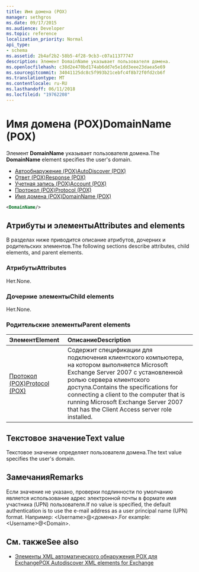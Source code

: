 ```yaml
---
title: Имя домена (POX)
manager: sethgros
ms.date: 09/17/2015
ms.audience: Developer
ms.topic: reference
localization_priority: Normal
api_type:
- schema
ms.assetid: 2b4af2b2-58b5-4f28-9cb3-c07a11377747
description: Элемент DomainName указывает пользователя домена.
ms.openlocfilehash: c38d2e470bd174ab6dd7e5e1dd3eee23daea5e69
ms.sourcegitcommit: 34041125dc8c5f993b21cebfc4f8b72f0fd2cb6f
ms.translationtype: MT
ms.contentlocale: ru-RU
ms.lasthandoff: 06/11/2018
ms.locfileid: "19762208"
---
```

# <a name="domainname-pox"></a><span data-ttu-id="e4cd7-103">Имя домена (POX)</span><span class="sxs-lookup"><span data-stu-id="e4cd7-103">DomainName (POX)</span></span>

<span data-ttu-id="e4cd7-104">Элемент **DomainName** указывает пользователя домена.</span><span class="sxs-lookup"><span data-stu-id="e4cd7-104">The **DomainName** element specifies the user's domain.</span></span> 
  
- [<span data-ttu-id="e4cd7-105">Автообнаружение (POX)</span><span class="sxs-lookup"><span data-stu-id="e4cd7-105">AutoDiscover (POX)</span></span>](autodiscover-pox.md)  
- [<span data-ttu-id="e4cd7-106">Ответ (POX)</span><span class="sxs-lookup"><span data-stu-id="e4cd7-106">Response (POX)</span></span>](response-pox.md)  
- [<span data-ttu-id="e4cd7-107">Учетная запись (POX)</span><span class="sxs-lookup"><span data-stu-id="e4cd7-107">Account (POX)</span></span>](account-pox.md) 
- [<span data-ttu-id="e4cd7-108">Протокол (POX)</span><span class="sxs-lookup"><span data-stu-id="e4cd7-108">Protocol (POX)</span></span>](protocol-pox.md) 
- [<span data-ttu-id="e4cd7-109">Имя домена (POX)</span><span class="sxs-lookup"><span data-stu-id="e4cd7-109">DomainName (POX)</span></span>](domainname-pox.md)
  
```xml
<DomainName/>
```

## <a name="attributes-and-elements"></a><span data-ttu-id="e4cd7-110">Атрибуты и элементы</span><span class="sxs-lookup"><span data-stu-id="e4cd7-110">Attributes and elements</span></span>

<span data-ttu-id="e4cd7-111">В разделах ниже приводится описание атрибутов, дочерних и родительских элементов.</span><span class="sxs-lookup"><span data-stu-id="e4cd7-111">The following sections describe attributes, child elements, and parent elements.</span></span>
  
### <a name="attributes"></a><span data-ttu-id="e4cd7-112">Атрибуты</span><span class="sxs-lookup"><span data-stu-id="e4cd7-112">Attributes</span></span>

<span data-ttu-id="e4cd7-113">Нет.</span><span class="sxs-lookup"><span data-stu-id="e4cd7-113">None.</span></span>
  
### <a name="child-elements"></a><span data-ttu-id="e4cd7-114">Дочерние элементы</span><span class="sxs-lookup"><span data-stu-id="e4cd7-114">Child elements</span></span>

<span data-ttu-id="e4cd7-115">Нет.</span><span class="sxs-lookup"><span data-stu-id="e4cd7-115">None.</span></span>
  
### <a name="parent-elements"></a><span data-ttu-id="e4cd7-116">Родительские элементы</span><span class="sxs-lookup"><span data-stu-id="e4cd7-116">Parent elements</span></span>

|<span data-ttu-id="e4cd7-117">**Элемент**</span><span class="sxs-lookup"><span data-stu-id="e4cd7-117">**Element**</span></span>|<span data-ttu-id="e4cd7-118">**Описание**</span><span class="sxs-lookup"><span data-stu-id="e4cd7-118">**Description**</span></span>|
|:-----|:-----|
|[<span data-ttu-id="e4cd7-119">Протокол (POX)</span><span class="sxs-lookup"><span data-stu-id="e4cd7-119">Protocol (POX)</span></span>](protocol-pox.md) <br/> |<span data-ttu-id="e4cd7-120">Содержит спецификации для подключения клиентского компьютера, на котором выполняется Microsoft Exchange Server 2007 с установленной ролью сервера клиентского доступа.</span><span class="sxs-lookup"><span data-stu-id="e4cd7-120">Contains the specifications for connecting a client to the computer that is running Microsoft Exchange Server 2007 that has the Client Access server role installed.</span></span>  <br/> |
   
## <a name="text-value"></a><span data-ttu-id="e4cd7-121">Текстовое значение</span><span class="sxs-lookup"><span data-stu-id="e4cd7-121">Text value</span></span>

<span data-ttu-id="e4cd7-122">Текстовое значение определяет пользователя домена.</span><span class="sxs-lookup"><span data-stu-id="e4cd7-122">The text value specifies the user's domain.</span></span>
  
## <a name="remarks"></a><span data-ttu-id="e4cd7-123">Замечания</span><span class="sxs-lookup"><span data-stu-id="e4cd7-123">Remarks</span></span>

<span data-ttu-id="e4cd7-124">Если значение не указано, проверки подлинности по умолчанию является использование адрес электронной почты в формате имя участника (UPN) пользователя.</span><span class="sxs-lookup"><span data-stu-id="e4cd7-124">If no value is specified, the default authentication is to use the e-mail address as a user principal name (UPN) format.</span></span> <span data-ttu-id="e4cd7-125">Например: \<Username\>@\<домена\>.</span><span class="sxs-lookup"><span data-stu-id="e4cd7-125">For example: \<Username\>@\<Domain\>.</span></span>
  
## <a name="see-also"></a><span data-ttu-id="e4cd7-126">См. также</span><span class="sxs-lookup"><span data-stu-id="e4cd7-126">See also</span></span>

- [<span data-ttu-id="e4cd7-127">Элементы XML автоматического обнаружения POX для Exchange</span><span class="sxs-lookup"><span data-stu-id="e4cd7-127">POX Autodiscover XML elements for Exchange</span></span>](pox-autodiscover-xml-elements-for-exchange.md)

